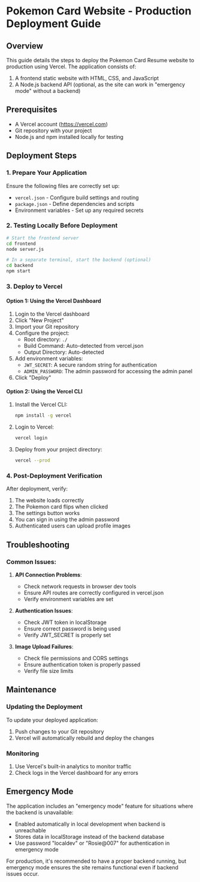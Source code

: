 # Pokemon Card Website - Production Deployment Guide

## Overview

This guide details the steps to deploy the Pokemon Card Resume website to production using Vercel. The application consists of:

1. A frontend static website with HTML, CSS, and JavaScript
2. A Node.js backend API (optional, as the site can work in "emergency mode" without a backend)

## Prerequisites

- A Vercel account (https://vercel.com)
- Git repository with your project
- Node.js and npm installed locally for testing

## Deployment Steps

### 1. Prepare Your Application

Ensure the following files are correctly set up:

- `vercel.json` - Configure build settings and routing
- `package.json` - Define dependencies and scripts
- Environment variables - Set up any required secrets

### 2. Testing Locally Before Deployment

```bash
# Start the frontend server
cd frontend
node server.js

# In a separate terminal, start the backend (optional)
cd backend
npm start
```

### 3. Deploy to Vercel

#### Option 1: Using the Vercel Dashboard

1. Login to the Vercel dashboard
2. Click "New Project"
3. Import your Git repository
4. Configure the project:
   - Root directory: `./`
   - Build Command: Auto-detected from vercel.json
   - Output Directory: Auto-detected
5. Add environment variables:
   - `JWT_SECRET`: A secure random string for authentication
   - `ADMIN_PASSWORD`: The admin password for accessing the admin panel
6. Click "Deploy"

#### Option 2: Using the Vercel CLI

1. Install the Vercel CLI:
   ```bash
   npm install -g vercel
   ```

2. Login to Vercel:
   ```bash
   vercel login
   ```

3. Deploy from your project directory:
   ```bash
   vercel --prod
   ```

### 4. Post-Deployment Verification

After deployment, verify:

1. The website loads correctly
2. The Pokemon card flips when clicked
3. The settings button works
4. You can sign in using the admin password
5. Authenticated users can upload profile images

## Troubleshooting

### Common Issues:

1. **API Connection Problems**:
   - Check network requests in browser dev tools
   - Ensure API routes are correctly configured in vercel.json
   - Verify environment variables are set

2. **Authentication Issues**:
   - Check JWT token in localStorage
   - Ensure correct password is being used
   - Verify JWT_SECRET is properly set

3. **Image Upload Failures**:
   - Check file permissions and CORS settings
   - Ensure authentication token is properly passed
   - Verify file size limits

## Maintenance

### Updating the Deployment

To update your deployed application:

1. Push changes to your Git repository
2. Vercel will automatically rebuild and deploy the changes

### Monitoring

1. Use Vercel's built-in analytics to monitor traffic
2. Check logs in the Vercel dashboard for any errors

## Emergency Mode

The application includes an "emergency mode" feature for situations where the backend is unavailable:

- Enabled automatically in local development when backend is unreachable
- Stores data in localStorage instead of the backend database
- Use password "localdev" or "Rosie@007" for authentication in emergency mode

For production, it's recommended to have a proper backend running, but emergency mode ensures the site remains functional even if backend issues occur. 